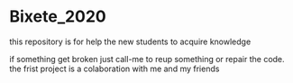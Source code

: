 # Bixete_2020
this repository is for help the new students to acquire knowledge

if  something get broken just call-me to reup something or repair the code.
the frist project is a colaboration with me and my friends 
